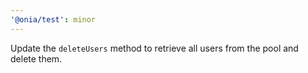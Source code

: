 ```yaml
---
'@onia/test': minor
---
```


Update the `deleteUsers` method to retrieve all users from the pool and delete them.
